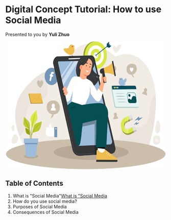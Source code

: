 # Digital Concept Tutorial: How to use Social Media
Presented to you by **Yuli Zhuo**
<p align="center"><img src="finalpicture.png" alt="Social Media Illustration" style="height: 400px; width:500px;"/></p>

## Table of Contents
1. What is "Social Media"[What is "Social Media](https://link-url-here.org)
2. How do you use social media?
3. Purposes of Social Media
4. Consequences of Social Media
